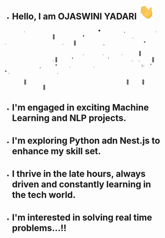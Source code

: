 - # Hello, I am OJASWINI YADARI <img src="https://raw.githubusercontent.com/ABSphreak/ABSphreak/master/gifs/Hi.gif" width="50px">

⠀⠀⠀⠀⠀⠀.　　　　　　　　　　⠀　　　　　　✦ 　　　　　,　　　　　　　.
⠀⠀⠀⠀⠀⠀⠀⠀⠀⠀⠀⠀⠀⠀⠀🌳
　　　　　　*　　　　　　　　　　　.
.　　　　　　　　　　　　　. 　　🌸⠀　   　　　,　　　　　　　　　*

　　　　　　　　　　　　　　　　　　.
　　　　.　　　　.　　　⠀🌿
　　　　　　　　　　　.
🦋
　　　˚　　　　　　　　ﾟ　　　　　.
　.⠀　　🌼⠀‍⠀‍⠀‍⠀‍⠀‍⠀‍⠀‍⠀‍⠀‍⠀‍⠀,
　　　*　　⠀.
　　　　　.　　　　　　　　　　⠀✨
　˚　　　　　　　　　　　　　　*
.⠀ 　　　　　　　　　　.

⠀⠀⠀⠀⠀⠀🌻
⠀⠀⠀⠀⠀⠀⠀⠀⠀⠀⠀⠀⠀⠀⠀⠀⠀⠀⠀⠀⠀⠀⠀⠀⠀⠀⠀⠀⠀⠀⠀🌱⠀⠀⠀⠀🌷
⠀⠀⠀⠀⠀⠀⠀⠀⠀⠀⠀⠀🌸
- # I'm engaged in exciting Machine Learning and NLP projects.
- # I'm exploring Python adn Nest.js to enhance my skill set.
- # I thrive in the late hours, always driven and constantly learning in the tech world.
- # I'm interested in solving real time problems...!!


<!---
yadariojaswini/yadariojaswini is a ✨ special ✨ repository because its `README.md` (this file) appears on your GitHub profile.
You can click the Preview link to take a look at your changes.
--->
